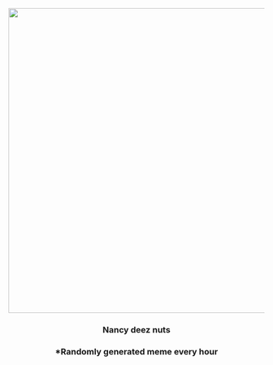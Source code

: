 <p align="center">
        <img src="https://i.redd.it/311xrqftyyl81.gif" width="600" height="600">
        </p>
        <h3 align="center">Nancy deez nuts</h3>
        <h3 align="center">*Randomly generated meme every hour</h3>
    